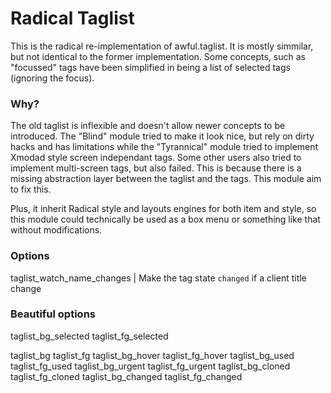 Radical Taglist
===============

This is the radical re-implementation of awful.taglist. It is mostly simmilar,
but not identical to the former implementation. Some concepts, such as "focussed"
tags have been simplified in being a list of selected tags (ignoring the focus).

### Why?

The old taglist is inflexible and doesn't allow newer concepts to be introduced.
The "Blind" module tried to make it look nice, but rely on dirty hacks and has
limitations while the "Tyrannical" module tried to implement Xmodad style
screen independant tags. Some other users also tried to implement multi-screen
tags, but also failed. This is because there is a missing abstraction layer
between the taglist and the tags. This module aim to fix this.

Plus, it inherit Radical style and layouts engines for both item and style, so
this module could technically be used as a box menu or something like that
without modifications.

### Options

taglist_watch_name_changes | Make the tag state `changed` if a client title change

### Beautiful options

taglist_bg_selected
taglist_fg_selected

taglist_bg
taglist_fg
taglist_bg_hover
taglist_fg_hover
taglist_bg_used
taglist_fg_used
taglist_bg_urgent
taglist_fg_urgent
taglist_bg_cloned
taglist_fg_cloned
taglist_bg_changed
taglist_fg_changed